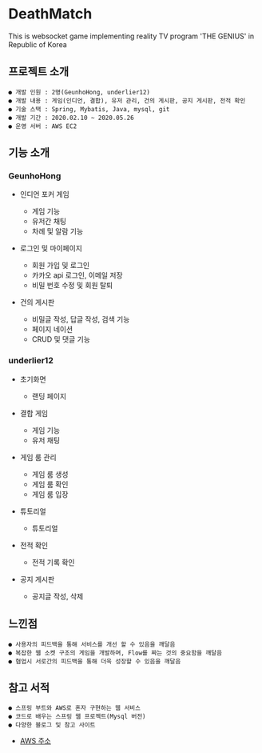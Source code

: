 # DeathMatch
This is websocket game implementing reality TV program 'THE GENIUS' in Republic of Korea

## 프로젝트 소개
    ● 개발 인원 : 2명(GeunhoHong, underlier12)
    ● 개발 내용 : 게임(인디언, 결합), 유저 관리, 건의 게시판, 공지 게시판, 전적 확인
    ● 기술 스택 : Spring, Mybatis, Java, mysql, git
    ● 개발 기간 : 2020.02.10 ~ 2020.05.26
    ● 운영 서버 : AWS EC2
    
## 기능 소개
  ### GeunhoHong
  * 인디언 포커 게임  
  
    * 게임 기능
    * 유저간 채팅
    * 차례 및 알람 기능
  * 로그인 및 마이페이지
    * 회원 가입 및 로그인
    * 카카오 api 로그인, 이메일 저장
    * 비밀 번호 수정 및 회원 탈퇴
  * 건의 게시판  
  
    * 비밀글 작성, 답글 작성, 검색 기능
    * 페이지 네이션
    * CRUD 및 댓글 기능
  
  ### underlier12
  * 초기화면
    * 랜딩 페이지
    
  * 결합 게임
    * 게임 기능
    * 유저 채팅
    
  * 게임 룸 관리
    * 게임 룸 생성
    * 게임 룸 확인
    * 게임 룸 입장
    
  * 튜토리얼
    * 튜토리얼 
    
  * 전적 확인
    * 전적 기록 확인
    
  * 공지 게시판
    * 공지글 작성, 삭제
    
## 느낀점
    ● 사용자의 피드백을 통해 서비스를 개선 할 수 있음을 깨달음
    ● 복잡한 웹 소켓 구조의 게임을 개발하며, Flow를 짜는 것의 중요함을 깨달음
    ● 협업시 서로간의 피드백을 통해 더욱 성장할 수 있음을 깨달음
    
## 참고 서적
    ● 스프링 부트와 AWS로 혼자 구현하는 웹 서비스
    ● 코드로 배우는 스프링 웹 프로젝트(Mysql 버전)
    ● 다양한 블로그 및 참고 사이트

* [AWS 주소](http://3.34.147.171:8003/)

